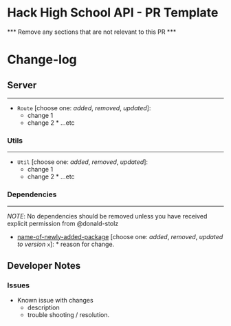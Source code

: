 # Hack High School API - PR Template

\*\*\* Remove any sections that are not relevant to this PR \*\*\*

# Change-log

## Server

---

- `Route` [choose one: _added_, _removed_, _updated_]:
  - change 1
  - change 2 \* …etc

### Utils

---

- `Util` [choose one: _added_, _removed_, _updated_]:
  - change 1
  - change 2 \* …etc

### Dependencies

---

_NOTE_: No dependencies should be removed unless you have received explicit permission from @donald-stolz

- [name-of-newly-added-package](https://github.com/ELEVATORmedia/axlry-web) [choose one: _added_, _removed_, _updated to version_ `x`]: \* reason for change.

## Developer Notes

### Issues

- Known issue with changes
  - description
  - trouble shooting / resolution.
